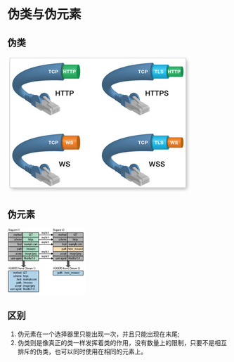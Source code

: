 # 伪类与伪元素

## 伪类

![](../.gitbook/assets/image%20%28180%29.png)

## 伪元素

![](../.gitbook/assets/image%20%2849%29.png)

## 区别

1. 伪元素在一个选择器里只能出现一次，并且只能出现在末尾;
2. 伪类则是像真正的类一样发挥着类的作用，没有数量上的限制，只要不是相互排斥的伪类，也可以同时使用在相同的元素上。


